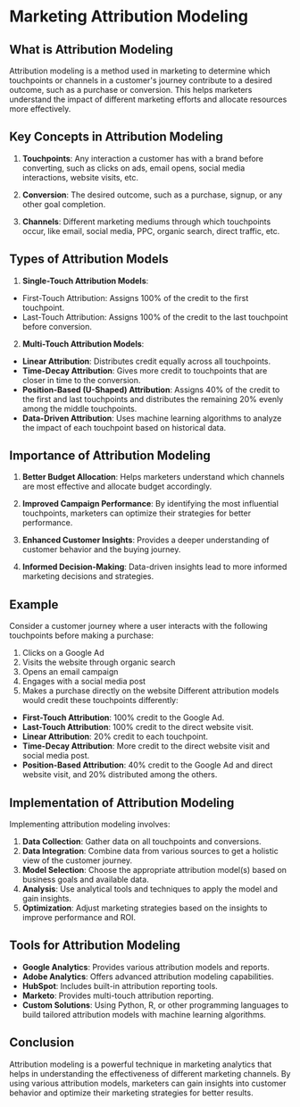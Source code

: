 # Marketing Attribution Modeling


## What is Attribution Modeling
Attribution modeling is a method used in marketing to determine which touchpoints or channels in a customer's journey contribute to a desired outcome, such as a purchase or conversion. This helps marketers understand the impact of different marketing efforts and allocate resources more effectively.

## Key Concepts in Attribution Modeling
1. **Touchpoints**: Any interaction a customer has with a brand before converting, such as clicks on ads, email opens, social media interactions, website visits, etc.

2. **Conversion**: The desired outcome, such as a purchase, signup, or any other goal completion.

3. **Channels**: Different marketing mediums through which touchpoints occur, like email, social media, PPC, organic search, direct traffic, etc.

## Types of Attribution Models
1. **Single-Touch Attribution Models**:
  - First-Touch Attribution: Assigns 100% of the credit to the first touchpoint.
  - Last-Touch Attribution: Assigns 100% of the credit to the last touchpoint before conversion.

2. **Multi-Touch Attribution Models**:
  - **Linear Attribution**: Distributes credit equally across all touchpoints.
  - **Time-Decay Attribution**: Gives more credit to touchpoints that are closer in time to the conversion.
  - **Position-Based (U-Shaped) Attribution**: Assigns 40% of the credit to the first and last touchpoints and distributes the remaining 20% evenly among the middle touchpoints.
  - **Data-Driven Attribution**: Uses machine learning algorithms to analyze the impact of each touchpoint based on historical data.

## Importance of Attribution Modeling
1. **Better Budget Allocation**: Helps marketers understand which channels are most effective and allocate budget accordingly.

2. **Improved Campaign Performance**: By identifying the most influential touchpoints, marketers can optimize their strategies for better performance.

3. **Enhanced Customer Insights**: Provides a deeper understanding of customer behavior and the buying journey.

4. **Informed Decision-Making**: Data-driven insights lead to more informed marketing decisions and strategies.

## Example
Consider a customer journey where a user interacts with the following touchpoints before making a purchase:
1.	Clicks on a Google Ad
2.	Visits the website through organic search
3.	Opens an email campaign
4.	Engages with a social media post
5.	Makes a purchase directly on the website
Different attribution models would credit these touchpoints differently:
- **First-Touch Attribution**: 100% credit to the Google Ad.
- **Last-Touch Attribution**: 100% credit to the direct website visit.
- **Linear Attribution**: 20% credit to each touchpoint.
- **Time-Decay Attribution**: More credit to the direct website visit and social media post.
- **Position-Based Attribution**: 40% credit to the Google Ad and direct website visit, and 20% distributed among the others.

## Implementation of Attribution Modeling
Implementing attribution modeling involves:
1.	**Data Collection**: Gather data on all touchpoints and conversions.
2.	**Data Integration**: Combine data from various sources to get a holistic view of the customer journey.
3.	**Model Selection**: Choose the appropriate attribution model(s) based on business goals and available data.
4.	**Analysis**: Use analytical tools and techniques to apply the model and gain insights.
5.	**Optimization**: Adjust marketing strategies based on the insights to improve performance and ROI.

## Tools for Attribution Modeling
- **Google Analytics**: Provides various attribution models and reports.
- **Adobe Analytics**: Offers advanced attribution modeling capabilities.
- **HubSpot**: Includes built-in attribution reporting tools.
- **Marketo**: Provides multi-touch attribution reporting.
- **Custom Solutions**: Using Python, R, or other programming languages to build tailored attribution models with machine learning algorithms.

## Conclusion
Attribution modeling is a powerful technique in marketing analytics that helps in understanding the effectiveness of different marketing channels. By using various attribution models, marketers can gain insights into customer behavior and optimize their marketing strategies for better results.